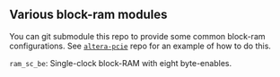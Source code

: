 ## Various block-ram modules
You can git submodule this repo to provide some common block-ram configurations. See [`altera-pcie`](https://github.com/makestuff/altera-pcie) repo for an example of how to do this.

`ram_sc_be`: Single-clock block-RAM with eight byte-enables.
